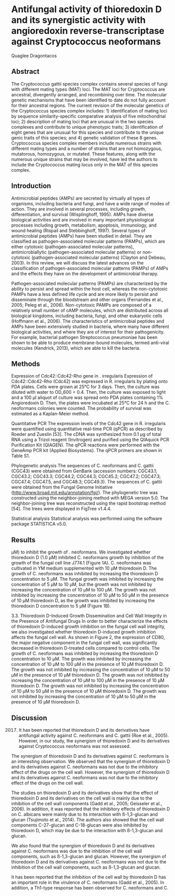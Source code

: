 # Antifungal activity of thioredoxin D and its synergistic activity with angioredoxin reverse-transcriptase against Cryptococcus neoformans
Quaglee Dragontacos


## Abstract
The Cryptococcus gattii species complex contains several species of fungi with different mating types (MAT) loci. The MAT loci for Cryptococcus are ancestral, divergently arranged, and recombining over time. The molecular genetic mechanisms that have been identified to date do not fully account for their ancestral regions. The current revision of the molecular genetics of the Cryptococcus species complex includes: 1) identification of mating loci by sequence similarity-specific comparative analysis of five mitochondrial loci; 2) description of mating loci that are unusual in the two species complexes and contribute to unique phenotypic traits; 3) identification of eight genes that are unusual for this species and contribute to the unique genic traits of this species; and 4) genetic validation of these 8 genes. Cryptococcus species complex members include numerous strains with different mating types and a number of strains that are not homozygous, mutatorous, homozygous, or mutated. These features, along with the numerous unique strains that may be involved, have led the authors to include the Cryptococcus mating locus only in the MAT of this species complex.


## Introduction
Antimicrobial peptides (AMPs) are secreted by virtually all types of organisms, including bacteria and fungi, and have a wide range of modes of action. They are involved in several processes, including growth, differentiation, and survival (Wisplinghoff, 1995). AMPs have diverse biological activities and are involved in many important physiological processes including growth, metabolism, apoptosis, immunology, and wound healing (Rispail and Stebbinghoff, 1997). Several types of antimicrobial peptides (AMPs) have been studied in detail. They are classified as pathogen-associated molecular patterns (PAMPs), which are either cytotoxic (pathogen-associated molecular patterns), antimicrobiallytic (pathogen-associated molecular patterns) or non-cytotoxic (pathogen-associated molecular patterns) (Clayton and Debeau, 2003). In this review, we will discuss the latest advances on the classification of pathogen-associated molecular patterns (PAMPs) of AMPs and the effects they have on the development of antimicrobial therapy.

Pathogen-associated molecular patterns (PAMPs) are characterized by the ability to persist and spread within the host cell, whereas the non-cytotoxic PAMPs have a less defined life cycle and are more likely to persist and disseminate through the bloodstream and other organs (Fernandes et al., 2005; Peleg et al., 2006). Non-cytotoxic PAMPs are composed of a relatively small number of cAMP molecules, which are distributed across all biological kingdoms, including bacteria, fungi, and other eukaryotic cells (Hoffmann et al., 2006). The characteristics of antimicrobial peptides and AMPs have been extensively studied in bacteria, where many have different biological activities, and where they are of interest for their pathogenicity. For example, bacterial pathogen Streptococcus pneumoniae has been shown to be able to produce membrane-bound molecules, termed anti-viral molecules (Kendrick, 2013), which are able to kill the bacteria.


## Methods

Expression of Cdc42::Cdc42-Rho gene in . irregularis
Expression of Cdc42::Cdc42-Rho (Cdc42) was expressed in R. irregularis by plating onto PDA plates. Cells were grown at 25°C for 3 days. Then, the culture was diluted with water to OD_600 = 0.4. Then, the culture was exposed to light and a 100 µl aliquot of culture was spread onto PDA plates containing 1% Angioredoxin D. Then, the plates were incubated at 25°C for 24 h and the C. neoformans colonies were counted. The probability of survival was estimated as a Kaplan-Meier method.

Quantitative PCR
The expression levels of the Cdc42 gene in R. irregularis were quantified using quantitative real-time PCR (qPCR) as described by Roeder and Zueslin [53]. The cDNA was synthesized from 0.1 µg of total RNA using a Trizol reagent (Invitrogen) and purified using the QIAquick PCR Purification Kit (QIAGEN). The qPCR reactions were performed with the GeneAmp PCR kit (Applied Biosystems). The qPCR primers are shown in Table S1.

Phylogenetic analysis
The sequences of C. neoformans and C. gattii (CGC43) were obtained from GenBank (accession numbers: CGC43.1; CGC43.2; CGC43.3; CGC44.2; CGC44.3; CGC45.2; CGC47.2; CGC47.3; CGC47.4; CGC47.5, and CGC48.3; CGC49.3). The sequences of C. gattii were obtained from the Fungal Genome Initiative (http://www.broad.mit.edu/annotation/fgi/). The phylogenetic tree was constructed using the neighbor-joining method with MEGA version 5.0. The neighbor-joining tree was reconstructed using the rapid bootstrap method [54]. The trees were displayed in FigTree v1.4.4.

Statistical analysis
Statistical analysis was performed using the software package STATISTICA v5.0.


## Results
 µM) to inhibit the growth of . neoformans. We investigated whether thioredoxin D (1.0 µM) inhibited C. neoformans growth by inhibition of the growth of the fungal cell line J774.1 (Figure 1A). C. neoformans was cultivated in YM medium supplemented with 10 µM thioredoxin D. The growth of C. neoformans was inhibited by increasing the thioredoxin D concentration to 5 µM. The fungal growth was inhibited by increasing the concentration of 5 µM to 10 µM, but the growth was not inhibited by increasing the concentration of 10 µM to 100 µM. The growth was not inhibited by increasing the concentration of 10 µM to 50 µM in the presence of 10 µM thioredoxin D, as the growth was inhibited by increasing the thioredoxin D concentration to 5 µM (Figure 1B).

3.3. Thioredoxin D-Induced Growth Dissemination and Cell Wall Integrity in the Presence of Antifungal Drugs
In order to better characterize the effects of thioredoxin D-induced growth inhibition on the fungal cell wall integrity, we also investigated whether thioredoxin D-induced growth inhibition affects the fungal cell wall. As shown in Figure 2, the expression of CD80, the major negative component in the fungal cell wall, was significantly decreased in thioredoxin D-treated cells compared to control cells. The growth of C. neoformans was inhibited by increasing the thioredoxin D concentration to 10 µM. The growth was inhibited by increasing the concentration of 10 µM to 100 µM in the presence of 10 µM thioredoxin D. The growth was not inhibited by increasing the concentration of 10 µM to 50 µM in the presence of 10 µM thioredoxin D. The growth was not inhibited by increasing the concentration of 10 µM to 100 µM in the presence of 10 µM thioredoxin D. The growth was not inhibited by increasing the concentration of 10 µM to 50 µM in the presence of 10 µM thioredoxin D. The growth was not inhibited by increasing the concentration of 10 µM to 50 µM in the presence of 10 µM thioredoxin D.


## Discussion
 2017. It has been reported that thioredoxin D and its derivatives have antifungal activity against C. neoformans and C. gattii (Roe et al., 2005). However, in our study, the synergism of thioredoxin D and its derivatives against Cryptococcus neoformans was not assessed.

The synergism of thioredoxin D and its derivatives against C. neoformans is an interesting observation. We observed that the synergism of thioredoxin D and its derivatives against C. neoformans was not due to the inhibitory effect of the drugs on the cell wall. However, the synergism of thioredoxin D and its derivatives against C. neoformans was not due to the inhibitory effect of the drugs on the cell wall.

The studies on thioredoxin D and its derivatives show that the effect of thioredoxin D and its derivatives on the cell wall is mainly due to the inhibition of the cell wall components (Gadd et al., 2005; Geisseler et al., 2006). In addition, it was reported that the inhibitory effects of thioredoxin D on C. albicans were mainly due to its interaction with ß-1,3-glucan and glucan (Tsujimoto et al., 2014). The authors also showed that the cell wall components C-27-glucan and C-18-glucan were also inhibited by thioredoxin D, which may be due to the interaction with ß-1,3-glucan and glucan.

We also found that the synergism of thioredoxin D and its derivatives against C. neoformans was due to the inhibition of the cell wall components, such as ß-1,3-glucan and glucan. However, the synergism of thioredoxin D and its derivatives against C. neoformans was not due to the inhibition of the cell wall components, such as ß-1,3-glucan and glucan.

It has been reported that the inhibition of the cell wall by thioredoxin D has an important role in the virulence of C. neoformans (Gadd et al., 2005). In addition, a Th1-type response has been observed for C. neoformans and C.
